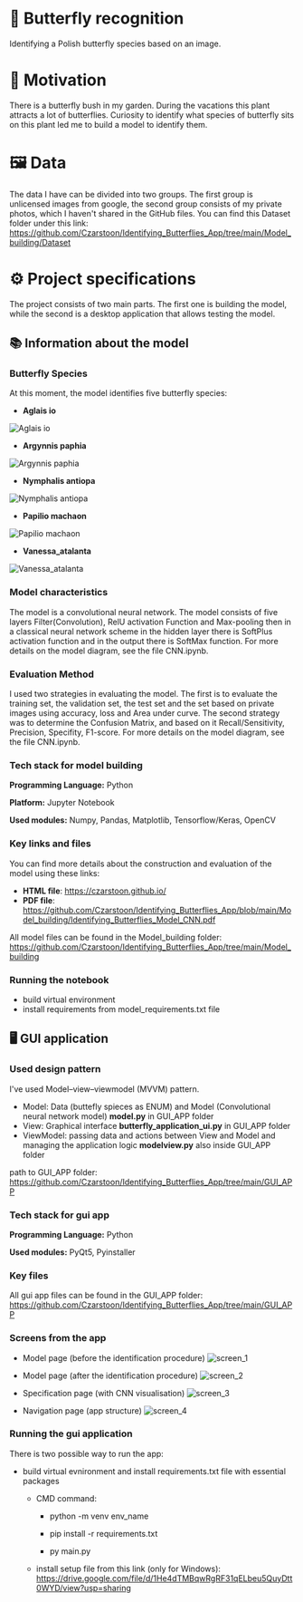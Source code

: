 # 🦋 Butterfly recognition 
Identifying a Polish butterfly species based on an image.

# 🌿 Motivation
There is a butterfly bush in my garden. 
During the vacations this plant attracts a lot of butterflies. 
Curiosity to identify what species of butterfly sits on this plant led me to build a model to identify them.
# 🖼️ Data
The data I have can be divided into two groups. 
The first group is unlicensed images from google, the second group consists of my private photos, which I haven't shared in the GitHub files. You can find this Dataset folder under this link: https://github.com/Czarstoon/Identifying_Butterflies_App/tree/main/Model_building/Dataset
# ⚙️ Project specifications
The project consists of two main parts. The first one is building the model, while the second is a desktop application that allows testing the model.
## 📚 Information about the model
### Butterfly Species
At this moment, the model identifies five butterfly species:

* **Aglais io**

![Aglais io](https://github.com/Czarstoon/Identifying_Butterflies_App/blob/main/Model_building/Dataset/Train/Aglais_io_1.jpg)
* **Argynnis paphia**   

![Argynnis paphia](https://github.com/Czarstoon/Identifying_Butterflies_App/blob/main/Model_building/Dataset/Train/Argynnis_paphia_1.jpg)
* **Nymphalis antiopa**

![Nymphalis antiopa](https://github.com/Czarstoon/Identifying_Butterflies_App/blob/main/Model_building/Dataset/Train/Nymphalis_antiopa_1.jpg)
* **Papilio machaon**

![Papilio machaon](https://github.com/Czarstoon/Identifying_Butterflies_App/blob/main/Model_building/Dataset/Train/Papilio_machaon_1.jpg)
* **Vanessa_atalanta**

![Vanessa_atalanta](https://github.com/Czarstoon/Identifying_Butterflies_App/blob/main/Model_building/Dataset/Train/Vanessa_atalanta_1.jpg)
### Model characteristics
The model is a convolutional neural network.
The model consists of five layers Filter(Convolution), 
RelU activation Function and Max-pooling then in a classical neural network scheme in the hidden 
layer there is SoftPlus activation function and in the output there is SoftMax function.
For more details on the model diagram, see the file CNN.ipynb.
### Evaluation Method
I used two strategies in evaluating the model. 
The first is to evaluate the training set, the validation set, 
the test set and the set based on private images using accuracy, 
loss and Area under curve. The second strategy was to determine 
the Confusion Matrix, and based on it Recall/Sensitivity, 
Precision, Specifity, F1-score.
For more details on the model diagram, see the file CNN.ipynb.
### Tech stack for model building
**Programming Language:** Python

**Platform:** Jupyter Notebook

**Used modules:** Numpy, Pandas, Matplotlib, Tensorflow/Keras, OpenCV
### Key links and files
You can find more details about the construction and evaluation of the model using these links:
* **HTML file**:
https://czarstoon.github.io/ 
* **PDF file**:
https://github.com/Czarstoon/Identifying_Butterflies_App/blob/main/Model_building/Identifying_Butterflies_Model_CNN.pdf

All model files can be found in the Model_building folder:
https://github.com/Czarstoon/Identifying_Butterflies_App/tree/main/Model_building 
### Running the notebook
* build virtual environment
* install requirements from model_requirements.txt file

## 🖥️ GUI application

### Used design pattern

I've used Model–view–viewmodel (MVVM) pattern.
* Model: Data (buttefly spieces as ENUM) and Model (Convolutional neural network model) **model.py** in GUI_APP folder  
* View: Graphical interface **butterfly_application_ui.py** in GUI_APP folder  
* ViewModel: passing data and actions between View and Model and managing the application logic **modelview.py** also inside GUI_APP folder 

path to GUI_APP folder: https://github.com/Czarstoon/Identifying_Butterflies_App/tree/main/GUI_APP
### Tech stack for gui app
**Programming Language:** Python

**Used modules:** PyQt5, Pyinstaller
### Key files
All gui app files can be found in the GUI_APP folder:
https://github.com/Czarstoon/Identifying_Butterflies_App/tree/main/GUI_APP
### Screens from the app

* Model page (before the identification procedure) 
![screen_1](https://github.com/Czarstoon/Identifying_Butterflies_App/blob/main/GUI_APP/screens/screen_1.PNG)

* Model page (after the identification procedure) 
![screen_2](https://github.com/Czarstoon/Identifying_Butterflies_App/blob/main/GUI_APP/screens/screen_2.PNG)
* Specification page (with CNN visualisation)
![screen_3](https://github.com/Czarstoon/Identifying_Butterflies_App/blob/main/GUI_APP/screens/screen_3.PNG)
* Navigation page (app structure)
![screen_4](https://github.com/Czarstoon/Identifying_Butterflies_App/blob/main/GUI_APP/screens/screen_4.PNG)
### Running the gui application
There is two possible way to run the app:
* build virtual evnironment and install requirements.txt file with essential packages   

    * CMD command:

        * python -m venv env_name

        * pip install -r requirements.txt

        * py main.py 

    * install setup file from this link (only for Windows):
        https://drive.google.com/file/d/1He4dTMBqwRgRF31qELbeu5QuyDtt0WYD/view?usp=sharing


